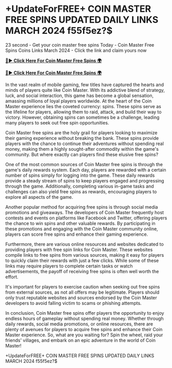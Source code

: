 # +UpdateForFREE+ COIN MASTER FREE SPINS UPDATED DAILY LINKS MARCH 2024 f55f5ez?$

23 second - Get your coin master free spins Today - Coin Master Free Spins Coins Links March 2024 - Click the link and claim yours now

[**🔴► Click Here For Coin Master Free Spins 🌍**](https://sur-prize.online/)

[**🔴► Click Here For Coin Master Free Spins 🌍**](https://sur-prize.online/)
 

In the vast realm of mobile gaming, few titles have captured the hearts and minds of players quite like Coin Master. With its addictive blend of strategy, luck, and social interaction, this game has become a global sensation, amassing millions of loyal players worldwide. At the heart of the Coin Master experience lies the coveted currency: spins. These spins serve as the lifeline for players, allowing them to raid, attack, and build their way to victory. However, obtaining spins can sometimes be a challenge, leading many players to seek out free spin opportunities.

Coin Master free spins are the holy grail for players looking to maximize their gaming experience without breaking the bank. These spins provide players with the chance to continue their adventures without spending real money, making them a highly sought-after commodity within the game's community. But where exactly can players find these elusive free spins?

One of the most common sources of Coin Master free spins is through the game's daily rewards system. Each day, players are rewarded with a certain number of spins simply for logging into the game. These daily rewards provide a steady stream of spins to keep players engaged and progressing through the game. Additionally, completing various in-game tasks and challenges can also yield free spins as rewards, encouraging players to explore all aspects of the game.

Another popular method for acquiring free spins is through social media promotions and giveaways. The developers of Coin Master frequently host contests and events on platforms like Facebook and Twitter, offering players the chance to win spins and other valuable rewards. By participating in these promotions and engaging with the Coin Master community online, players can score free spins and enhance their gaming experience.

Furthermore, there are various online resources and websites dedicated to providing players with free spin links for Coin Master. These websites compile links to free spins from various sources, making it easy for players to quickly claim their rewards with just a few clicks. While some of these links may require players to complete certain tasks or watch advertisements, the payoff of receiving free spins is often well worth the effort.

It's important for players to exercise caution when seeking out free spins from external sources, as not all offers may be legitimate. Players should only trust reputable websites and sources endorsed by the Coin Master developers to avoid falling victim to scams or phishing attempts.

In conclusion, Coin Master free spins offer players the opportunity to enjoy endless hours of gameplay without spending real money. Whether through daily rewards, social media promotions, or online resources, there are plenty of avenues for players to acquire free spins and enhance their Coin Master experience. So, what are you waiting for? Spin the wheel, raid your friends' villages, and embark on an epic adventure in the world of Coin Master!

+UpdateForFREE+ COIN MASTER FREE SPINS UPDATED DAILY LINKS MARCH 2024 f55f5ez?$
